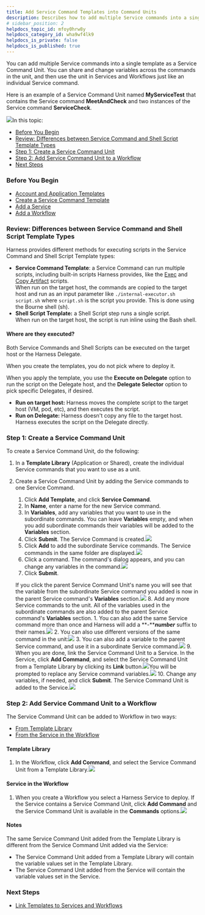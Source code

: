 ```yaml
---
title: Add Service Command Templates into Command Units
description: Describes how to add multiple Service commands into a single template as a Service Command Unit.
# sidebar_position: 2
helpdocs_topic_id: mfoy0hrw8y
helpdocs_category_id: wha9wf4lk9
helpdocs_is_private: false
helpdocs_is_published: true
---
```


You can add multiple Service commands into a single template as a Service Command Unit. You can share and change variables across the commands in the unit, and then use the unit in Services and Workflows just like an individual Service command.

Here is an example of a Service Command Unit named **MyServiceTest** that contains the Service command **MeetAndCheck** and two instances of the Service command **ServiceCheck**.

![](https://files.helpdocs.io/kw8ldg1itf/articles/ygi6d8epse/1558481103636/image.png)In this topic:

* [Before You Begin](https://docs.harness.io/article/mfoy0hrw8y-add-service-command-templates-into-command-units#before_you_begin)
* [Review: Differences between Service Command and Shell Script Template Types](#review_differences_between_service_command_and_shell_script_template_types)
* [Step 1: Create a Service Command Unit](https://docs.harness.io/article/mfoy0hrw8y-add-service-command-templates-into-command-units#step_1_create_a_service_command_unit)
* [Step 2: Add Service Command Unit to a Workflow](https://docs.harness.io/article/mfoy0hrw8y-add-service-command-templates-into-command-units#step_2_add_service_command_unit_to_a_workflow)
* [Next Steps](https://docs.harness.io/article/mfoy0hrw8y-add-service-command-templates-into-command-units#next_steps)

### Before You Begin

* [Account and Application Templates](/article/ygi6d8epse-use-templates)
* [Create a Service Command Template](/article/kbmz9uc7q9-create-a-service-command-template)
* [Add a Service](https://docs.harness.io/article/eb3kfl8uls-service-configuration)
* [Add a Workflow](https://docs.harness.io/article/m220i1tnia-workflow-configuration)

### Review: Differences between Service Command and Shell Script Template Types

Harness provides different methods for executing scripts in the Service Command and Shell Script Template types:

* **Service Command Template**: a Service Command can run multiple scripts, including built-in scripts Harness provides, like the [Exec](/article/qluiky79j8-service-types-and-artifact-sources#exec_script) and [Copy Artifact](/article/qluiky79j8-service-types-and-artifact-sources#copy_and_download_of_metadata_artifact_sources) scripts.  
When run on the target host, the commands are copied to the target host and run as an input parameter like `./internal-executor.sh script.sh` where `script.sh` is the script you provide. This is done using the Bourne shell (sh).
* **Shell Script Template:** a Shell Script step runs a single script.  
When run on the target host, the script is run inline using the Bash shell.

#### Where are they executed?

Both Service Commands and Shell Scripts can be executed on the target host or the Harness Delegate.

When you create the templates, you do not pick where to deploy it.

When you apply the template, you use the **Execute on Delegate** option to run the script on the Delegate host, and the **Delegate Selector** option to pick specific Delegates, if desired.

* **Run on target host:** Harness moves the complete script to the target host (VM, pod, etc), and then executes the script.
* **Run on Delegate:** Harness doesn't copy any file to the target host. Harness executes the script on the Delegate directly.

### Step 1: Create a Service Command Unit

To create a Service Command Unit, do the following:

1. In a **Template Library** (Application or Shared), create the individual Service commands that you want to use as a unit.
2. Create a Service Command Unit by adding the Service commands to one Service Command.
	1. Click **Add Template**, and click **Service Command**.
	2. In **Name**, enter a name for the new Service command.
	3. In **Variables**, add any variables that you want to use in the subordinate commands. You can leave **Variables** empty, and when you add subordinate commands their variables will be added to the **Variables** section.
	4. Click **Submit**. The Service Command is created.![](https://files.helpdocs.io/kw8ldg1itf/articles/ygi6d8epse/1558481468896/image.png)
	5. Click **Add** to add the subordinate Service commands. The Service commands in the same folder are displayed.![](https://files.helpdocs.io/kw8ldg1itf/articles/ygi6d8epse/1558481579432/image.png)
	6. Click a command. The command's dialog appears, and you can change any variables in the command.![](https://files.helpdocs.io/kw8ldg1itf/articles/ygi6d8epse/1558481836454/image.png)
	7. Click **Submit**.  
	  
	If you click the parent Service Command Unit's name you will see that the variable from the subordinate Service command you added is now in the parent Service command's **Variables** section.![](https://files.helpdocs.io/kw8ldg1itf/articles/ygi6d8epse/1558481923823/image.png)
	8. Add any more Service commands to the unit. All of the variables used in the subordinate commands are also added to the parent Service command's **Variables** section.
		1. You can also add the same Service command more than once and Harness will add a **-*****number*** suffix to their names.![](https://files.helpdocs.io/kw8ldg1itf/articles/ygi6d8epse/1558482169435/image.png)
		2. You can also use different versions of the same command in the unit:![](https://files.helpdocs.io/kw8ldg1itf/articles/ygi6d8epse/1558482334217/image.png)
		3. You can also add a variable to the parent Service command, and use it in a subordinate Service command.![](https://files.helpdocs.io/kw8ldg1itf/articles/ygi6d8epse/1558482573904/image.png)
	9. When you are done, link the Service Command Unit to a Service. In the Service, click **Add Command**, and select the Service Command Unit from a Template Library by clicking its **Link** button.![](https://files.helpdocs.io/kw8ldg1itf/articles/ygi6d8epse/1558482697030/image.png)You will be prompted to replace any Service command variables.![](https://files.helpdocs.io/kw8ldg1itf/articles/ygi6d8epse/1558485322727/image.png)
	10. Change any variables, if needed, and click **Submit**. The Service Command Unit is added to the Service.![](https://files.helpdocs.io/kw8ldg1itf/articles/ygi6d8epse/1558485393466/image.png)

### Step 2: Add Service Command Unit to a Workflow

The Service Command Unit can be added to Workflow in two ways:

* [From Template Library](/article/mfoy0hrw8y-add-service-command-templates-into-command-units#template_library)
* [From the Service in the Workflow](/article/mfoy0hrw8y-add-service-command-templates-into-command-units#service_in_the_workflow)

#### Template Library

1. In the Workflow, click **Add Command**, and select the Service Command Unit from a Template Library.![](https://files.helpdocs.io/kw8ldg1itf/articles/ygi6d8epse/1579912949451/image.png)

#### Service in the Workflow

1. When you create a Workflow you select a Harness Service to deploy. If the Service contains a Service Command Unit, click **Add Command** and the Service Command Unit is available in the **Commands** options.![](https://files.helpdocs.io/kw8ldg1itf/articles/ygi6d8epse/1579913072214/image.png)

#### Notes

The same Service Command Unit added from the Template Library is different from the Service Command Unit added via the Service:

* The Service Command Unit added from a Template Library will contain the variable values set in the Template Library.
* The Service Command Unit added from the Service will contain the variable values set in the Service.

### Next Steps

* [Link Templates to Services and Workflows](/article/xd70p7rmqd-link-templates-to-services-and-workflows)

